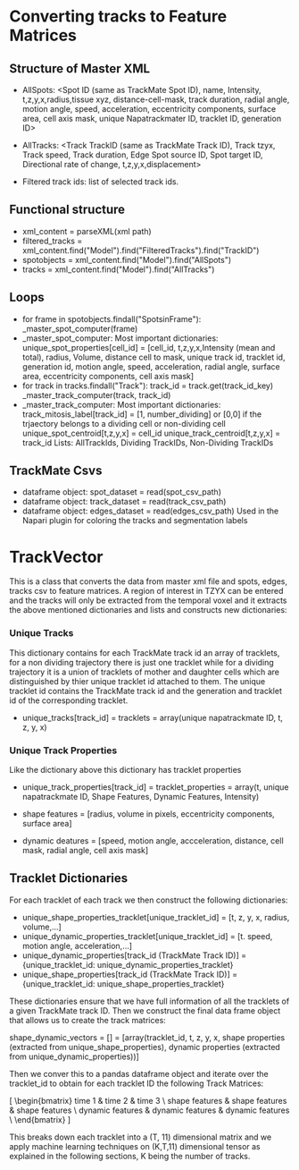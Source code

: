 # Converting tracks to Feature Matrices

## Structure of Master XML

- AllSpots: <Spot ID (same as TrackMate Spot ID), name, Intensity, t,z,y,x,radius,tissue xyz, distance-cell-mask, track duration, radial angle, motion angle, speed, acceleration, eccentricity 
            components, surface area, cell axis mask, unique Napatrackmater ID, tracklet ID, generation ID>
- AllTracks: <Track TrackID (same as TrackMate Track ID), Track tzyx, Track speed, Track duration, Edge Spot source ID, Spot target ID, Directional rate of change, t,z,y,x,displacement>            

- Filtered track ids: list of selected track ids.

## Functional structure

- xml_content = parseXML(xml path)
- filtered_tracks = xml_content.find("Model").find("FilteredTracks").find("TrackID")
- spotobjects = xml_content.find("Model").find("AllSpots")
- tracks = xml_content.find("Model").find("AllTracks")

## Loops

- for frame in spotobjects.findall("SpotsinFrame"):
               _master_spot_computer(frame)
- _master_spot_computer:
         Most important dictionaries: unique_spot_properties[cell_id] = [cell_id, t,z,y,x,Intensity (mean and total), radius, Volume, distance cell to mask, unique track id, tracklet id, generation id, motion angle, speed, acceleration, radial angle, surface area, eccentricity components, cell axis mask]
- for track in tracks.findall("Track"):
               track_id = track.get(track_id_key)
               _master_track_computer(track, track_id)
- _master_track_computer:
         Most important dictionaries: track_mitosis_label[track_id] = [1, number_dividing] or [0,0] if the trjaectory belongs to a dividing cell or non-dividing cell
                                      unique_spot_centroid[t,z,y,x] = cell_id
                                      unique_track_centroid[t,z,y,x] = track_id
         Lists: AllTrackIds, Dividing TrackIDs, Non-Dividing TrackIDs          

## TrackMate Csvs

- dataframe object: spot_dataset = read(spot_csv_path)
- dataframe object: track_dataset = read(track_csv_path)
- dataframe object: edges_dataset = read(edges_csv_path)
Used in the Napari plugin for coloring the tracks and segmentation labels

# TrackVector

This is a class that converts the data from master xml file and spots, edges, tracks csv to feature matrices. A region of interest in TZYX can be entered and the tracks will only be extracted from the temporal voxel and it extracts the above mentioned dictionaries and lists and constructs new dictionaries:

### Unique Tracks

This dictionary contains for each TrackMate track id an array of tracklets, for a non dividing trajectory there is just one tracklet while for a dividing trajectory it is a union of tracklets of mother and daughter cells which are distinguished by thier unique tracklet id attached to them. The unique tracklet id contains the TrackMate track id and the generation and tracklet id of the corresponding tracklet.
- unique_tracks[track_id] = tracklets = array(unique napatrackmate ID, t, z, y, x)

### Unique Track Properties

Like the dictionary above this dictionary has tracklet properties 

- unique_track_properties[track_id] = tracklet_properties = array(t, unique napatrackmate ID, Shape Features, Dynamic Features, Intensity)

- shape features = [radius, volume in pixels, eccentricity components, surface area]
- dynamic deatures = [speed, motion angle, accceleration, distance, cell mask, radial angle, cell axis mask] 

## Tracklet Dictionaries

For each tracklet of each track we then construct the following dictionaries:

- unique_shape_properties_tracklet[unique_tracklet_id] = [t, z, y, x, radius, volume,...]
- unique_dynamic_properties_tracklet[unique_tracklet_id] = [t. speed, motion angle, acceleration,...]
- unique_dynamic_properties[track_id (TrackMate Track ID)] = {unique_tracklet_id: unique_dynamic_properties_tracklet}
- unique_shape_properties[track_id (TrackMate Track ID)] = {unique_tracklet_id: unique_shape_properties_tracklet}

These dictionaries ensure that we have full information of all the tracklets of a given TrackMate track ID. Then we construct the final data frame object that allows us to create the track matrices:

shape_dynamic_vectors = [] = [array(tracklet_id, t, z, y, x, shape properties (extracted from unique_shape_properties), dynamic properties (extracted from unique_dynamic_properties))]

Then we conver this to a pandas dataframe object and iterate over the tracklet_id to obtain for each tracklet ID the following Track Matrices:


\[ \begin{bmatrix}
time 1 & time 2 & time 3 \\
shape features & shape features & shape features \\
dynamic features & dynamic features & dynamic features \\
\end{bmatrix} \]

This breaks down each tracklet into a (T, 11) dimensional matrix and we apply machine learning techniques on (K,T,11) dimensional tensor as explained in the following sections, K being the number of tracks.